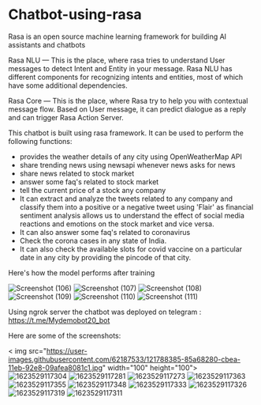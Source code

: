 # Chatbot-using-rasa

Rasa is an open source machine learning framework for building AI assistants and chatbots 

Rasa NLU — This is the place, where rasa tries to understand User messages to detect Intent and Entity in your message. Rasa NLU has different components for recognizing intents and entities, most of which have some additional dependencies.

Rasa Core — This is the place, where Rasa try to help you with contextual message flow. Based on User message, it can predict dialogue as a reply and can trigger Rasa Action Server.

This chatbot is built using rasa framework. It can be used to perform the following functions:

- provides the weather details of any city using OpenWeatherMap API
- share trending news using newsapi whenever news asks for news
- share news related to stock market
- answer some faq's related to stock market
- tell the current price of a stock any company
- It can extract and analyze the tweets related to any company and classify them into a positive or a negative tweet using 'Flair' as financial sentiment analysis allows us to understand the effect of social media reactions and emotions on the stock market and vice versa.
- It can also answer some faq's related to coronavirus
- Check the corona cases in any state of India.
- It can also check the available slots for covid vaccine on a particular date in any city by providing the pincode of that city.

Here's how the model performs after training

![Screenshot (106)](https://user-images.githubusercontent.com/62187533/121788089-1760c080-cbe8-11eb-921e-d1151e2041aa.png)
![Screenshot (107)](https://user-images.githubusercontent.com/62187533/121788081-0ca62b80-cbe8-11eb-9532-3f68d9d4f899.png)
![Screenshot (108)](https://user-images.githubusercontent.com/62187533/121788082-0e6fef00-cbe8-11eb-92a5-60654c022eb0.png)
![Screenshot (109)](https://user-images.githubusercontent.com/62187533/121788083-0fa11c00-cbe8-11eb-9593-379a86b4aebf.png)
![Screenshot (110)](https://user-images.githubusercontent.com/62187533/121788085-0fa11c00-cbe8-11eb-8c79-1194226f0f2f.png)
![Screenshot (111)](https://user-images.githubusercontent.com/62187533/121788086-1039b280-cbe8-11eb-9535-508877d507e7.png)


Using ngrok server the chatbot was deployed on telegram : https://t.me/Mydemobot20_bot

Here are some of the screenshots:

< img src="https://user-images.githubusercontent.com/62187533/121788385-85a68280-cbea-11eb-92e8-09afea8081c1.jpg" width="100" height="100">
![1623529117304](https://user-images.githubusercontent.com/62187533/121788384-85a68280-cbea-11eb-8c54-9513506bf628.jpg)
![1623529117281](https://user-images.githubusercontent.com/62187533/121788383-850dec00-cbea-11eb-9084-38af30685fde.jpg)
![1623529117273](https://user-images.githubusercontent.com/62187533/121788382-83442880-cbea-11eb-9853-05ce7d3c66b7.jpg)
![1623529117363](https://user-images.githubusercontent.com/62187533/121788438-efbf2780-cbea-11eb-8b46-25f8005b9232.jpg)
![1623529117355](https://user-images.githubusercontent.com/62187533/121788437-efbf2780-cbea-11eb-9c03-685764e95931.jpg)
![1623529117348](https://user-images.githubusercontent.com/62187533/121788436-edf56400-cbea-11eb-8331-6bb44e887252.jpg)
![1623529117333](https://user-images.githubusercontent.com/62187533/121788500-50e6fb00-cbeb-11eb-9625-d88d37b89654.jpg)
![1623529117326](https://user-images.githubusercontent.com/62187533/121788499-504e6480-cbeb-11eb-9551-09a71404c9b9.jpg)
![1623529117319](https://user-images.githubusercontent.com/62187533/121788497-4fb5ce00-cbeb-11eb-8afe-5de9a6f3b3f0.jpg)
![1623529117311](https://user-images.githubusercontent.com/62187533/121788496-4dec0a80-cbeb-11eb-82f0-2d86bb8723ab.jpg)



